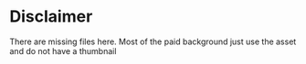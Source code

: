 # Disclaimer

There are missing files here. Most of the paid background just use the asset and do not have a thumbnail
